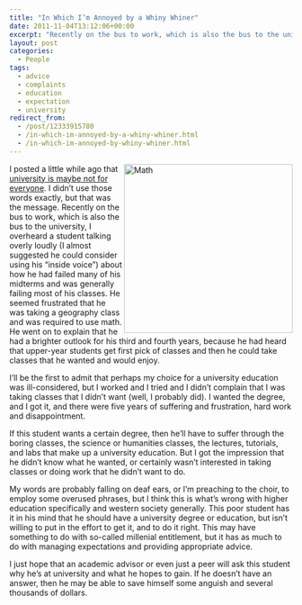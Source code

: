 ```yaml
---
title: "In Which I’m Annoyed by a Whiny Whiner"
date: 2011-11-04T13:12:06+00:00
excerpt: "Recently on the bus to work, which is also the bus to the university, I overheard a student talking overly loudly about how he had failed many of his midterms and was generally failing most of his classes."
layout: post
categories:
  - People
tags:
  - advice
  - complaints
  - education
  - expectation
  - university
redirect_from:
  - /post/12333915780
  - /in-which-im-annoyed-by-a-whiny-whiner.html
  - /in-which-im-annoyed-by-whiny-whiner.html
---
```

<img src="https://cdn.craigmcn.ca/img/math-400.jpg" alt="Math" width="300" align="right" />

I posted a little while ago that [university is maybe not for everyone](/university-or-bust.html "University or Bust?"). I didn’t use those words exactly, but that was the message. Recently on the bus to work, which is also the bus to the university, I overheard a student talking overly loudly (I almost suggested he could consider using his “inside voice”) about how he had failed many of his midterms and was generally failing most of his classes. He seemed frustrated that he was taking a geography class and was required to use math. He went on to explain that he had a brighter outlook for his third and fourth years, because he had heard that upper-year students get first pick of classes and then he could take classes that he wanted and would enjoy.

I’ll be the first to admit that perhaps my choice for a university education was ill-considered, but I worked and I tried and I didn’t complain that I was taking classes that I didn’t want (well, I probably did). I wanted the degree, and I got it, and there were five years of suffering and frustration, hard work and disappointment.

If this student wants a certain degree, then he’ll have to suffer through the boring classes, the science or humanities classes, the lectures, tutorials, and labs that make up a university education. But I got the impression that he didn’t know what he wanted, or certainly wasn’t interested in taking classes or doing work that he didn’t want to do.

My words are probably falling on deaf ears, or I’m preaching to the choir, to employ some overused phrases, but I think this is what’s wrong with higher education specifically and western society generally. This poor student has it in his mind that he should have a university degree or education, but isn’t willing to put in the effort to get it, and to do it right. This may have something to do with so-called millenial entitlement, but it has as much to do with managing expectations and providing appropriate advice.

I just hope that an academic advisor or even just a peer will ask this student why he’s at university and what he hopes to gain. If he doesn’t have an answer, then he may be able to save himself some anguish and several thousands of dollars.